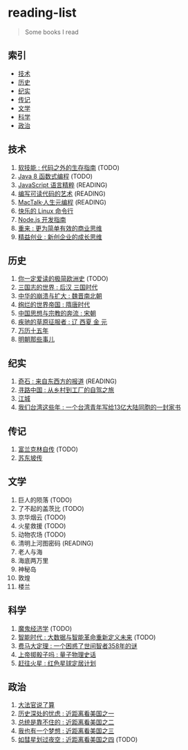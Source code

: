 # reading-list

> Some books I read

## 索引

- [技术](#技术)
- [历史](#历史)
- [纪实](#纪实)
- [传记](#传记)
- [文学](#文学)
- [科学](#科学)
- [政治](#政治)

## 技术

1. [软技能 : 代码之外的生存指南](https://book.douban.com/subject/26835090/) (TODO)
1. [Java 8 函数式编程](https://book.douban.com/subject/26346017/) (TODO)
1. [JavaScript 语言精粹](https://book.douban.com/subject/6516576/) (READING)
1. [编写可读代码的艺术](https://book.douban.com/subject/10797189/) (READING)
2. [MacTalk·人生元编程](https://book.douban.com/subject/25826578/) (READING)
1. [快乐的 Linux 命令行](https://book.douban.com/subject/22226727/)
1. [Node.js 开发指南](https://book.douban.com/subject/10789820/)
1. [重来 : 更为简单有效的商业思维](https://book.douban.com/subject/5320866/)
1. [精益创业 : 新创企业的成长思维](https://book.douban.com/subject/10945606/)

## 历史

1. [你一定爱读的极简欧洲史](https://book.douban.com/subject/5366248/) (TODO)
1. [三国志的世界 : 后汉 三国时代](https://book.douban.com/subject/25828722/)
1. [中华的崩溃与扩大 : 魏晋南北朝](https://book.douban.com/subject/25828759/)
1. [绚烂的世界帝国 : 隋唐时代](https://book.douban.com/subject/10539156/)
1. [中国思想与宗教的奔流 : 宋朝](https://book.douban.com/subject/10553731/)
1. [疾驰的草原征服者 : 辽 西夏 金 元](https://book.douban.com/subject/20516975/)
1. [万历十五年](https://book.douban.com/subject/1041482/)
1. [明朝那些事儿](https://book.douban.com/subject/7163250/)

## 纪实

1. [奇石 : 来自东西方的报道](https://book.douban.com/subject/25833450/) (READING)
1. [寻路中国 : 从乡村到工厂的自驾之旅](https://book.douban.com/subject/5414391/)
1. [江城](https://book.douban.com/subject/7060185/)
1. [我们台湾这些年 : 一个台湾青年写给13亿大陆同胞的一封家书](https://book.douban.com/subject/4113090/)

## 传记

1. [富兰克林自传](https://book.douban.com/subject/11632947/) (TODO)
1. [苏东坡传](https://book.douban.com/subject/1792668/)

## 文学

1. 巨人的陨落 (TODO)
1. 了不起的盖茨比 (TODO)
1. 京华烟云 (TODO)
1. 火星救援 (TODO)
1. 动物农场 (TODO)
1. 清明上河图密码 (READING)
1. 老人与海
1. 海底两万里
1. 神秘岛
1. 敦煌
1. 楼兰

## 科学

1. [魔鬼经济学](https://book.douban.com/subject/26799211/) (TODO)
1. [智能时代 : 大数据与智能革命重新定义未来](https://book.douban.com/subject/26838557/) (TODO)
1. [费马大定理 : 一个困惑了世间智者358年的谜](https://book.douban.com/subject/20494401/)
1. [上帝掷骰子吗 : 量子物理史话](https://book.douban.com/subject/6434486/)
1. [赶往火星 : 红色星球定居计划](https://book.douban.com/subject/10532684/)

## 政治

1. [大法官说了算](https://book.douban.com/subject/4915989/)
1. [历史深处的忧虑 : 近距离看美国之一](https://book.douban.com/subject/1027191/)
1. [总统是靠不住的 : 近距离看美国之二](https://book.douban.com/subject/1056315/)
1. [我也有一个梦想 : 近距离看美国之三](https://book.douban.com/subject/1014825/)
1. [如彗星划过夜空 : 近距离看美国之四](https://book.douban.com/subject/1762869/) (TODO)
